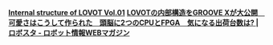 [**Internal structure of LOVOT Vol.01**](https://www.youtube.com/watch?time_continue=79&v=F48l5HEZIN0&feature=emb_logo)
[**LOVOTの内部構造をGROOVE Xが大公開　可愛さはこうして作られた　頭脳に2つのCPUとFPGA　気になる出荷台数は? |  ロボスタ - ロボット情報WEBマガジン**](https://robotstart.info/2020/02/06/lovot-internal-structure.html)